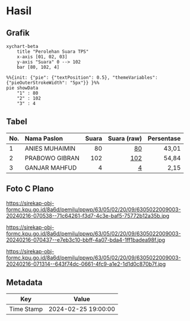 # Hasil

## Grafik

```mermaid
xychart-beta
    title "Perolehan Suara TPS"
    x-axis [01, 02, 03]
    y-axis "Suara" 0 --> 102
    bar [80, 102, 4]
```

```mermaid
%%{init: {"pie": {"textPosition": 0.5}, "themeVariables": {"pieOuterStrokeWidth": "5px"}} }%%
pie showData
    "1" : 80
    "2" : 102
    "3" : 4
```

## Tabel

| No. | Nama Paslon    | Suara | Suara (raw) | Persentase |
|:--- |:-------------- | -----:| -----------:| ----------:|
| 1   | ANIES MUHAIMIN | 80    | [80][p-1]   | 43,01      |
| 2   | PRABOWO GIBRAN | 102   | [102][p-2]  | 54,84      |
| 3   | GANJAR MAHFUD  | 4     | [4][p-3]    | 2,15       |


[p-1]: https://github.com/gigit-pemilu/pemilu-2024/blob/main/pilpres/hitung-suara/sub/63-kalimantan-selatan/sub/05-tapin/sub/02-tapin-selatan/sub/2009-rumintin/sub/003-tps/sub/paslon-1.txt
[p-2]: https://github.com/gigit-pemilu/pemilu-2024/blob/main/pilpres/hitung-suara/sub/63-kalimantan-selatan/sub/05-tapin/sub/02-tapin-selatan/sub/2009-rumintin/sub/003-tps/sub/paslon-2.txt
[p-3]: https://github.com/gigit-pemilu/pemilu-2024/blob/main/pilpres/hitung-suara/sub/63-kalimantan-selatan/sub/05-tapin/sub/02-tapin-selatan/sub/2009-rumintin/sub/003-tps/sub/paslon-3.txt

## Foto C Plano

https://sirekap-obj-formc.kpu.go.id/8a6d/pemilu/ppwp/63/05/02/20/09/6305022009003-20240216-070538--71c64261-f3d7-4c3e-baf5-75772b12a35b.jpg

https://sirekap-obj-formc.kpu.go.id/8a6d/pemilu/ppwp/63/05/02/20/09/6305022009003-20240216-070437--e7eb3c10-bbff-4a07-bda4-1ff1badea98f.jpg

https://sirekap-obj-formc.kpu.go.id/8a6d/pemilu/ppwp/63/05/02/20/09/6305022009003-20240216-071314--643f74dc-0661-4fc9-a1e2-1d1d0c870b7f.jpg


## Metadata

| Key        | Value               |
| ---------- | ------------------- |
| Time Stamp | 2024-02-25 19:00:00 |



